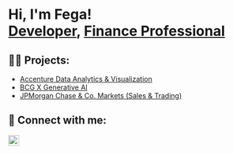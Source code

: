 <h1>Hi, I'm Fega! <br/><a href="https://github.com/fegaokwa">Developer</a>, <a href="https://www.linkedin.com/in/fegaokwa/">Finance Professional</a></h1>

<h2>👨‍💻 Projects:</h2>

- [Accenture Data Analytics \& Visualization](https://github.com/fegaokwa/Accenture-Forage-Project)
- [BCG X Generative AI](https://github.com/fegaokwa)
- [JPMorgan Chase & Co. Markets (Sales & Trading)](https://github.com/fegaokwa)
 
<!--<h2> 🧾 Certifications </h2>

- <b>Forage Virtual Internship Program(s) </b>
   - [Accenture Data Analytics \& Visualization](https://github.com/fegaokwa) 
   - [BCGx GenAI](https://github.com/fegaokwa) 
   - [BCGx Data Science](https://github.com/fegaokwa)
   - [JP Morgan Chase Quantitative Research](https://github.com/fegaokwa) -->

<h2> 🤳 Connect with me:</h2> 

[<img align="left" alt="FegaOkwa | LinkedIn" width="22px" src="https://cdn.jsdelivr.net/npm/simple-icons@v3/icons/linkedin.svg" />][linkedin]

[linkedin]: https://linkedin.com/in/fegaokwa

